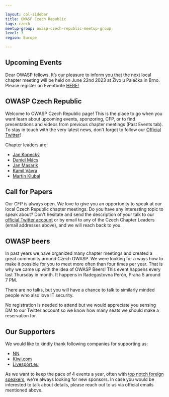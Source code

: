 ```yaml
---

layout: col-sidebar
title: OWASP Czech Republic
tags: czech
meetup-group: owasp-czech-republic-meetup-group
level: 3
region: Europe

---
```


Upcoming Events
---------------
Dear OWASP fellows, It’s our pleasure to inform you that the next local chapter meeting will be held on June 22nd 2023 at Živo u Palečka in Brno. Please register on Eventbrite [HERE!](https://www.eventbrite.com/e/642006387387/)

OWASP Czech Republic
--------------------
Welcome to OWASP Czech Republic page! This is the place to go when you want learn about upcoming events, sponzoring, CFP, or to find presentations and videos from previous chapter meetings (Past Events tab). To stay in touch with the very latest news, don't forget to follow our [Official Twitter](https://twitter.com/owasp_czech)!

Chapter leaders are:
* [Jan Kopecký](mailto:jan.kopecky@owasp.org)
* [Daniel Mács](mailto:daniel.macs@owasp.org)
* [Jan Masarik](mailto:jan.masarik@owasp.org)
* [Kamil Vávra](mailto:kamil.vavra@owasp.org)
* [Martin Klubal](mailto:martin.klubal@owasp.org)

Call for Papers
----------------
Our CFP is always open. We love to give you an opportunity to speak at our local Czech Republic chapter meetings. Do you have any interesting topic to speak about? Don't hesitate and send the description of your talk to our [official Twitter account](https://twitter.com/owasp_czech) or by email to any of the Czech Chapter Leaders (email addresses above), and we will reach back to you.

OWASP beers
-----------
In past years we have organized many chapter meetings and created a great community around Czech OWASP. We were looking for a ways how to make it possible for you to meet more often than four times per year. That is why we came up with the idea of OWASP Beers! This event happens every last Thursday in month. It happens in Radegastovna Perón, Praha 5 around 7 PM.

There are no talks, but you will have a chance to talk to similarly minded people who also love IT security.

No registration is needed to attend but we would appreciate you sensing DM to our Twitter account so we know how many seats we should make a reservation for.

Our Supporters
-----------
We would like to kindly thank following companies for supporting us:
* [NN](https://www.nn.cz/)
* [Kiwi.com](https://code.kiwi.com/)
* [Livesport.eu](https://www.livesport.eu/)

As we want to keep the pace of 4 events a year, often with [top notch foreign speakers](https://www.eventbrite.com/e/owasp-czech-chapter-meeting-registration-74841933237), we're always looking for new sponsors. In case you would be interested to talk about details, please reach out to us via official emails mentioned above.
